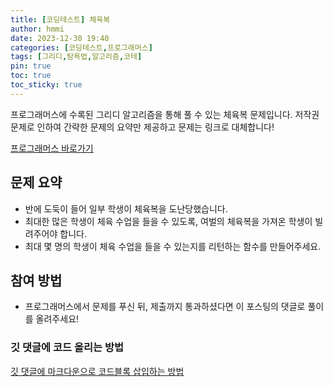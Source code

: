 ```yaml
---
title: [코딩테스트] 체육복
author: hmmi
date: 2023-12-30 19:40
categories: [코딩테스트,프로그래머스]
tags: [그리디,탐욕법,알고리즘,코테]
pin: true
toc: true
toc_sticky: true
---
```

프로그래머스에 수록된 그리디 알고리즘을 통해 풀 수 있는 체육복 문제입니다. 저작권문제로 인하여 간략한 문제의 요약만 제공하고 문제는 링크로 대체합니다!

[프로그래머스 바로가기](https://school.programmers.co.kr/learn/courses/30/lessons/42862)

## 문제 요약

- 반에 도둑이 들어 일부 학생이 체육복을 도난당했습니다.
- 최대한 많은 학생이 체육 수업을 들을 수 있도록, 여벌의 체육복을 가져온 학생이 빌려주어야 합니다.
- 최대 몇 명의 학생이 체육 수업을 들을 수 있는지를 리턴하는 함수를 만들어주세요.

## 참여 방법

- 프로그래머스에서 문제를 푸신 뒤, 제출까지 통과하셨다면 이 포스팅의 댓글로 풀이를 올려주세요!

### 깃 댓글에 코드 올리는 방법

[깃 댓글에 마크다운으로 코드블록 삽입하는 방법](https://blog.indexall.net/2022/06/markdown-code-block-and-syntax-highlighting.html)
